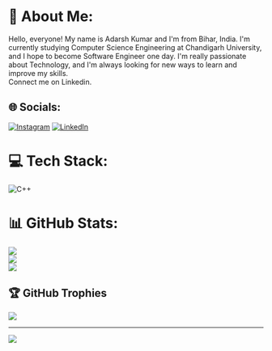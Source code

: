# 💫 About Me:
Hello, everyone! My name is Adarsh Kumar and I'm from Bihar, India. I'm currently studying Computer Science Engineering at Chandigarh University, and I hope to become Software Engineer one day. I'm really passionate about Technology, and I'm always looking for new ways to learn and improve my skills.<br>Connect me on Linkedin.


## 🌐 Socials:
[![Instagram](https://img.shields.io/badge/Instagram-%23E4405F.svg?logo=Instagram&logoColor=white)](https://instagram.com/adarsh.ak07) [![LinkedIn](https://img.shields.io/badge/LinkedIn-%230077B5.svg?logo=linkedin&logoColor=white)](https://linkedin.com/in/adarsh07) 

# 💻 Tech Stack:
![C++](https://img.shields.io/badge/c++-%2300599C.svg?style=for-the-badge&logo=c%2B%2B&logoColor=white)
# 📊 GitHub Stats:
![](https://github-readme-stats.vercel.app/api?username=adarshak07&theme=dark&hide_border=false&include_all_commits=true&count_private=false)<br/>
![](https://github-readme-streak-stats.herokuapp.com/?user=adarshak07&theme=dark&hide_border=false)<br/>
![](https://github-readme-stats.vercel.app/api/top-langs/?username=adarshak07&theme=dark&hide_border=false&include_all_commits=true&count_private=false&layout=compact)

## 🏆 GitHub Trophies
![](https://github-profile-trophy.vercel.app/?username=adarshak07&theme=discord&no-frame=false&no-bg=false&margin-w=4)

---
[![](https://visitcount.itsvg.in/api?id=adarshak07&icon=2&color=7)](https://visitcount.itsvg.in)

<!-- Proudly created with GPRM ( https://gprm.itsvg.in ) -->
